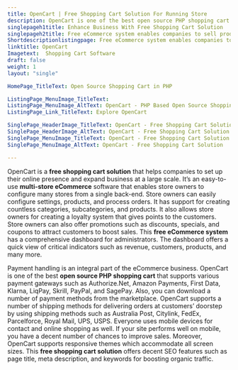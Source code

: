 ```yaml
---
title: OpenCart | Free Shopping Cart Solution For Running Store
description: OpenCart is one of the best open source PHP shopping cart software that allows merchants to configure Multi-stores and manage them from single back-office.
singlepageh1title: Enhance Business With Free Shopping Cart Solution
singlepageh2title: Free eCommerce system enables companies to sell products, manage orders, handle payments, shipping, and access reports for automated business management.
Shortdescriptionlistingpage: Free eCommerce system enables companies to sell products, manage orders, handle payments, shipping, and access reports for automated business management.
linktitle: OpenCart
Imagetext:  Shopping Cart Software 
draft: false
weight: 1
layout: "single"

HomePage_TitleText: Open Source Shopping Cart in PHP

ListingPage_MenuImage_TitleText: 
ListingPage_MenuImage_AltText: OpenCart - PHP Based Open Source Shopping Cart Software
ListingPage_Link_TitleText: Explore OpenCart

SinglePage_HeaderImage_TitleText: OpenCart - Free Shopping Cart Solution
SinglePage_HeaderImage_AltText: OpenCart - Free Shopping Cart Solution
SinglePage_MenuImage_TitleText: OpenCart - Free Shopping Cart Solution
SinglePage_MenuImage_AltText: OpenCart - Free Shopping Cart Solution

---
```


OpenCart is a **free shopping cart solution** that helps companies to set up their online presence and expand business at a large scale. It’s an easy-to-use **multi-store eCommerce** software that enables store owners to configure many stores from a single back-end. Store owners can easily configure settings, products, and process orders. It has support for creating countless categories, subcategories, and products. It also allows store owners for creating a loyalty system that gives points to the customers. Store owners can also offer promotions such as discounts, specials, and coupons to attract customers to boost sales. This **free eCommerce system** has a comprehensive dashboard for administrators. The dashboard offers a quick view of critical indicators such as revenue, customers, products, and many more.

Payment handling is an integral part of the eCommerce business. OpenCart is one of the best **open source PHP shopping cart** that supports various payment gateways such as Authorize.Net, Amazon Payments, First Data, Klarna, LiqPay, Skrill, PayPal, and SagePay. Also, you can download a number of payment methods from the marketplace. OpenCart supports a number of shipping methods for delivering orders at customers’ doorstep by using shipping methods such as Australia Post, Citylink, FedEx, Parcelforce, Royal Mail, UPS, USPS. Everyone uses mobile devices for contact and online shopping as well. If your site performs well on mobile, you have a decent number of chances to improve sales. Moreover, OpenCart supports responsive themes which accommodate all screen sizes. This **free shopping cart solution** offers decent SEO features such as page title, meta description, and keywords for boosting organic traffic.